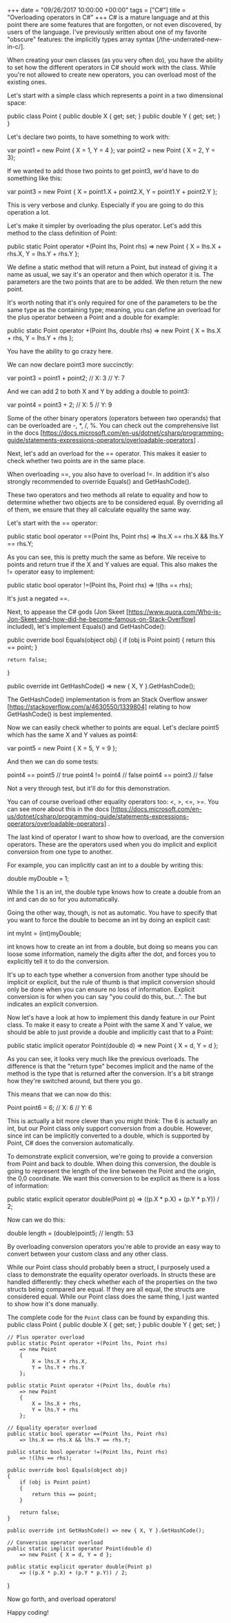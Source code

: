 +++
date = "09/26/2017 10:00:00 +00:00"
tags = ["C#"]
title = "Overloading operators in C#"
+++
C# is a mature language and at this point there are some features that are
forgotten, or not even discovered, by users of the language. I've previously
written about one of my favorite "obscure" features: the implicitly types array
syntax [/the-underrated-new-in-c/].

When creating your own classes (as you very often do), you have the ability to
set how the different operators in C# should work with the class. While you're
not allowed to create new operators, you can overload most of the existing ones.

Let's start with a simple class which represents a point in a two dimensional
space:

public class Point
{
    public double X { get; set; }
    public double Y { get; set; }
}


Let's declare two points, to have something to work with:

var point1 = new Point { X = 1, Y = 4 };
var point2 = new Point { X = 2, Y = 3};


If we wanted to add those two points to get point3, we'd have to do something
like this:

var point3 = new Point
{
    X = point1.X + point2.X,
    Y = point1.Y + point2.Y
};


This is very verbose and clunky. Especially if you are going to do this
operation a lot.

Let's make it simpler by overloading the plus operator. Let's add this method to
the class definition of Point:

public static Point operator +(Point lhs, Point rhs)
    => new Point
    {
        X = lhs.X + rhs.X,
        Y = lhs.Y + rhs.Y
    };


We define a static method that will return a Point, but instead of giving it a
name as usual, we say it's an operator and then which operator it is. The
parameters are the two points that are to be added. We then return the new
point.

It's worth noting that it's only required for one of the parameters to be the
same type as the containing type; meaning, you can define an overload for the
plus operator between a Point  and a double  for example:

public static Point operator +(Point lhs, double rhs)
    => new Point
    {
    	X = lhs.X + rhs,
    	Y = lhs.Y + rhs
    };


You have the ability to go crazy here.

We can now declare point3  more succinctly:

var point3 = point1 + point2;
// X: 3
// Y: 7


And we can add 2  to both X  and Y  by adding a double  to point3:

var point4 = point3 + 2;
// X: 5
// Y: 9


Some of the other binary operators (operators between two operands) that can be
overloaded are -, *, /, %. You can check out the comprehensive list in the docs
[https://docs.microsoft.com/en-us/dotnet/csharp/programming-guide/statements-expressions-operators/overloadable-operators]
.

Next, let's add an overload for the ==  operator. This makes it easier to check
whether two points are in the same place.

When overloading ==, you also have to overload !=. In addition it's also 
strongly  recommended to override Equals()  and GetHashCode().

These two operators and two methods all relate to equality and how to determine
whether two objects are to be considered equal. By overriding all of them, we
ensure that they all calculate equality the same way.

Let's start with the ==  operator:

public static bool operator ==(Point lhs, Point rhs)
    => lhs.X == rhs.X && lhs.Y == rhs.Y;


As you can see, this is pretty much the same as before. We receive to points and
return true if the X  and Y  values are equal. This also makes the !=  operator
easy to implement:

public static bool operator !=(Point lhs, Point rhs)
    => !(lhs == rhs);


It's just a negated ==.

Next, to appease the C# gods (Jon Skeet
[https://www.quora.com/Who-is-Jon-Skeet-and-how-did-he-become-famous-on-Stack-Overflow] 
 included), let's implement Equals()  and GetHashCode():

public override bool Equals(object obj)
{
    if (obj is Point point)
    {
        return this == point;
    }

    return false;
}

public override int GetHashCode() => new { X, Y }.GetHashCode();


The GetHashCode()  implementation is from an Stack Overflow answer
[https://stackoverflow.com/a/4630550/1339804]  relating to how GetHashCode()  is
best implemented.

Now we can easily check whether to points are equal. Let's declare point5  which
has the same X  and Y  values as point4:

var point5 = new Point { X = 5, Y = 9 };


And then we can do some tests:

point4 == point5 // true
point4 != point4 // false
point4 == point3 // false


Not a very through test, but it'll do for this demonstration.

You can of course overload other equality operators too: <, >, <=, >=. You can
see more about this in the docs
[https://docs.microsoft.com/en-us/dotnet/csharp/programming-guide/statements-expressions-operators/overloadable-operators]
.

The last kind of operator I want to show how to overload, are the conversion
operators. These are the operators used when you do implicit and explicit
conversion from one type to another.

For example, you can implicitly  cast an int  to a double  by writing this:

double myDouble = 1;


While the 1  is an int, the double  type knows how to create a double  from an 
int  and can do so for you automatically.

Going the other way, though, is not as automatic. You have to specify that you
want to force the double  to become an int  by doing an explicit  cast:

int myInt = (int)myDouble;


int  knows how to create an int  from a double, but doing so means you can loose
some information, namely the digits after the dot, and forces you to explicitly
tell it to do the conversion.

It's up to each type whether a conversion from another type should be implicit
or explicit, but the rule of thumb is that implicit conversion should only be
done when you can ensure no loss of information. Explicit conversion is for when
you can say "you could do this, but...". The but  indicates an explicit
conversion.

Now let's have a look at how to implement this dandy feature in our Point 
class. To make it easy to create a Point  with the same X  and Y  value, we
should be able to just provide a double  and implicitly cast that to a Point:

public static implicit operator Point(double d)
    => new Point { X = d, Y = d };


As you can see, it looks very much like the previous overloads. The difference
is that the "return type" becomes implicit  and the name of the method is the
type that is returned after the conversion. It's a bit strange how they're
switched around, but there you go.

This means that we can now do this:

Point point6 = 6;
// X: 6
// Y: 6


This is actually a bit more clever than you might think: The 6  is actually an 
int, but our Point  class only support conversion from a double. However, since 
int  can be implicitly  converted to a double, which is supported by Point, C#
does the conversion automatically.

To demonstrate explicit conversion, we're going to provide a conversion from 
Point  and back to double. When doing this conversion, the double  is going to
represent the length of the line between the Point  and the origin, the 0,0 
coordinate. We want this conversion to be explicit as there is a loss of
information:

public static explicit operator double(Point p)
    => ((p.X * p.X) + (p.Y * p.Y)) / 2;


Now can we do this:

double length = (double)point5;
// length: 53


By overloading conversion operators you're able to provide an easy way to
convert between your custom class and any other class.

While our Point  class should probably been a struct, I purposely used a class 
to demonstrate the equality operator overloads. In structs these are handled
differently: they check whether each of the properties on the two structs being
compared are equal. If they are all equal, the structs are considered equal.
While our Point  class does the same thing, I just wanted to show how it's done
manually.

The complete code for the `Point` class can be found by expanding this.
 public class Point
{
    public double X { get; set; }
    public double Y { get; set; }

    // Plus operator overload
    public static Point operator +(Point lhs, Point rhs)
        => new Point
        {
            X = lhs.X + rhs.X,
            Y = lhs.Y + rhs.Y
        };

    public static Point operator +(Point lhs, double rhs)
        => new Point
        {
            X = lhs.X + rhs,
            Y = lhs.Y + rhs
        };

    // Equality operator overload
    public static bool operator ==(Point lhs, Point rhs)
        => lhs.X == rhs.X && lhs.Y == rhs.Y;

    public static bool operator !=(Point lhs, Point rhs)
        => !(lhs == rhs);

    public override bool Equals(object obj)
    {
        if (obj is Point point)
        {
            return this == point;
        }

        return false;
    }

    public override int GetHashCode() => new { X, Y }.GetHashCode();

    // Conversion operator overload
    public static implicit operator Point(double d)
        => new Point { X = d, Y = d };

    public static explicit operator double(Point p)
        => ((p.X * p.X) + (p.Y * p.Y)) / 2;
}


Now go forth, and overload operators!

Happy coding!
